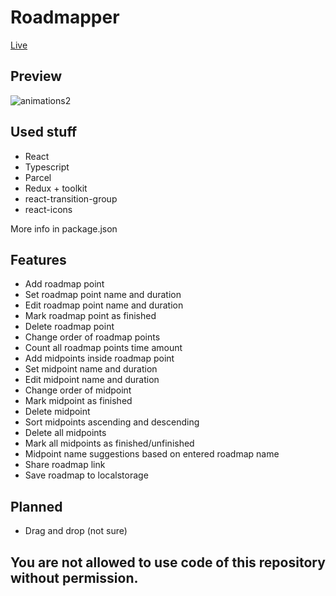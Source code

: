 # Roadmapper

[Live](https://goodideagiver.github.io/roadmapper-ts/)

## Preview

![animations2](https://user-images.githubusercontent.com/55458485/196441926-12cce77a-4c53-428c-85fe-bec5fc88c405.gif)

## Used stuff

- React
- Typescript
- Parcel
- Redux + toolkit
- react-transition-group
- react-icons

More info in package.json

## Features

- Add roadmap point
- Set roadmap point name and duration
- Edit roadmap point name and duration
- Mark roadmap point as finished
- Delete roadmap point
- Change order of roadmap points
- Count all roadmap points time amount
- Add midpoints inside roadmap point
- Set midpoint name and duration
- Edit midpoint name and duration
- Change order of midpoint
- Mark midpoint as finished
- Delete midpoint
- Sort midpoints ascending and descending
- Delete all midpoints
- Mark all midpoints as finished/unfinished
- Midpoint name suggestions based on entered roadmap name
- Share roadmap link
- Save roadmap to localstorage

## Planned

- Drag and drop (not sure)



## You are not allowed to use code of this repository without permission.
